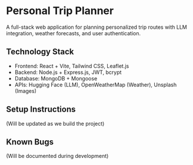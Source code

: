 # Personal Trip Planner

A full-stack web application for planning personalized trip routes with LLM integration, weather forecasts, and user authentication.

## Technology Stack
- Frontend: React + Vite, Tailwind CSS, Leaflet.js
- Backend: Node.js + Express.js, JWT, bcrypt
- Database: MongoDB + Mongoose
- APIs: Hugging Face (LLM), OpenWeatherMap (Weather), Unsplash (Images)

## Setup Instructions
(Will be updated as we build the project)

## Known Bugs
(Will be documented during development)